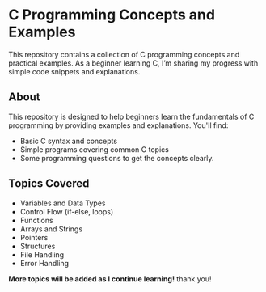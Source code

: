 # C Programming Concepts and Examples

This repository contains a collection of C programming concepts and practical examples. As a beginner learning C, I’m sharing my progress with simple code snippets and explanations.

## About

This repository is designed to help beginners learn the fundamentals of C programming by providing examples and explanations. You'll find:

- Basic C syntax and concepts
- Simple programs covering common C topics
- Some programming questions to get the concepts clearly.

## Topics Covered

- Variables and Data Types
- Control Flow (if-else, loops)
- Functions
- Arrays and Strings
- Pointers
- Structures
- File Handling
- Error Handling

**More topics will be added as I continue learning!**
thank you!
